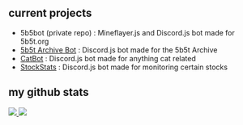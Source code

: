 ## current projects

- 5b5bot (private repo) : Mineflayer.js and Discord.js bot made for 5b5t.org
- [5b5t Archive Bot](https://github.com/kevenson1103/5bArchiveBot) : Discord.js bot made for the 5b5t Archive
- [CatBot](https://github.com/kevenson1103/catbot) : Discord.js bot made for anything cat related
- [StockStats](https://github.com/kevenson1103/StockStats) : Discord.js bot made for monitoring certain stocks

## my github stats

<a href="https://github.com/kevenson1103/myghstats">
<img src="https://github.com/kevenson1103/myghstats/blob/master/generated/overview.svg#gh-dark-mode-only" />
<img src="https://github.com/kevenson1103/myghstats/blob/master/generated/languages.svg#gh-dark-mode-only" />
</a>

<!--
**kevenson1103/kevenson1103** is a ✨ _special_ ✨ repository because its `README.md` (this file) appears on your GitHub profile.

Here are some ideas to get you started:

- 🔭 I’m currently working on ...
- 🌱 I’m currently learning ...
- 👯 I’m looking to collaborate on ...
- 🤔 I’m looking for help with ...
- 💬 Ask me about ...
- 📫 How to reach me: ...
- 😄 Pronouns: ...
- ⚡ Fun fact: ...

![stats](https://github-readme-stats.vercel.app/api?username=kevenson1103&theme=tokyonight)

-->
